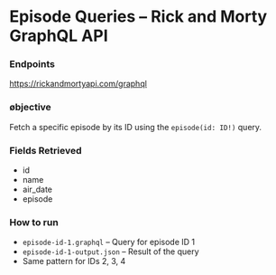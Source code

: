 # Episode Queries – Rick and Morty GraphQL API

### Endpoints

<https://rickandmortyapi.com/graphql>

### øbjective

Fetch a specific episode by its ID using the `episode(id: ID!)` query.

### Fields Retrieved 

- id
- name
- air_date
- episode

### How to run

- `episode-id-1.graphql` – Query for episode ID 1
- `episode-id-1-output.json` – Result of the query
- Same pattern for IDs 2, 3, 4